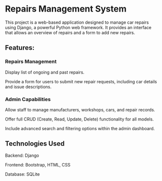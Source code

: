 # Repairs Management System

This project is a web-based application designed to manage car repairs using Django, a powerful Python web framework. It provides an interface that allows an overview of repairs and a form to add new repairs.

## Features:

### Repairs Management
Display list of ongoing and past repairs.

Provide a form for users to submit new repair requests, including car details and issue descriptions.

### Admin Capabilities
Allow staff to manage manufacturers, workshops, cars, and repair records.

Offer full CRUD (Create, Read, Update, Delete) functionality for all models.

Include advanced search and filtering options within the admin dashboard.

## Technologies Used

Backend: Django

Frontend: Bootstrap, HTML, CSS

Database: SQLite
